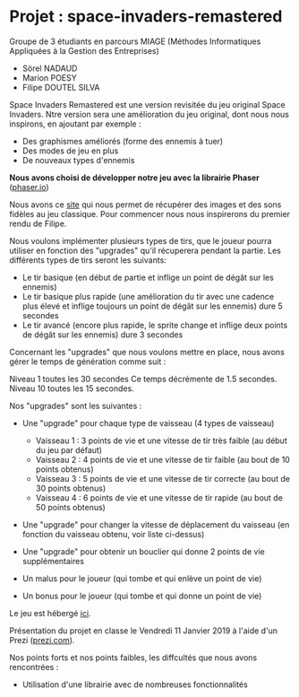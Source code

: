 ﻿# Projet : space-invaders-remastered

Groupe de 3 étudiants en parcours MIAGE (Méthodes Informatiques Appliquées à la Gestion des Entreprises)
- Sörel NADAUD
- Marion POESY
- Filipe DOUTEL SILVA

Space Invaders Remastered est une version revisitée du jeu original Space Invaders.
Ntre version sera une amélioration du jeu original, dont nous nous inspirons, en ajoutant par exemple :

- Des graphismes améliorés (forme des ennemis à tuer)
- Des modes de jeu en plus
- De nouveaux types d'ennemis

**Nous avons choisi de développer notre jeu avec la librairie Phaser** ([phaser.io](http://phaser.io/))

Nous avons ce [site](http://www.classicgaming.cc/classics/space-invaders/sounds) qui nous permet de récupérer des images et des sons fidèles au jeu classique.
Pour commencer nous nous inspirerons du premier rendu de Filipe.

Nous voulons implémenter plusieurs types de tirs, que le joueur pourra utiliser en fonction des "upgrades" qu'il récuperera pendant la partie. Les différents types de tirs seront les suivants:

- Le tir basique (en début de partie et inflige un point de dégât sur les ennemis)
- Le tir basique plus rapide (une amélioration du tir avec une cadence plus élevé et inflige toujours un point de dégât sur les ennemis) dure 5 secondes
- Le tir avancé (encore plus rapide, le sprite change et inflige deux points de dégât sur les ennemis) dure 3 secondes

Concernant les "upgrades" que nous voulons mettre en place, nous avons gérer le temps de génération comme suit :

Niveau 1 toutes les 30 secondes
Ce temps décrémente de 1.5 secondes.
Niveau 10 toutes les 15 secondes.

Nos "upgrades" sont les suivantes : 

- Une "upgrade" pour chaque type de vaisseau (4 types de vaisseau)
	- Vaisseau 1 : 3 points de vie et une vitesse de tir très faible (au début du jeu par défaut)
	- Vaisseau 2 : 4 points de vie et une vitesse de tir faible (au bout de 10 points obtenus)
	- Vaisseau 3 : 5 points de vie et une vitesse de tir correcte (au bout de 30 points obtenus)
	- Vaisseau 4 : 6 points de vie et une vitesse de tir rapide (au bout de 50 points obtenus)
- Une "upgrade" pour changer la vitesse de déplacement du vaisseau (en fonction du vaisseau obtenu, voir liste ci-dessus)
- Une "upgrade" pour obtenir un bouclier qui donne 2 points de vie supplémentaires

- Un malus pour le joueur (qui tombe et qui enlève un point de vie)
- Un bonus pour le joueur (qui tombe et qui donne un point de vie)

Le jeu est hébergé [ici](https://mouun.github.io/space-invaders-remastered/).

Présentation du projet en classe le Vendredi 11 Janvier 2019 à l'aide d'un Prezi ([prezi.com](https://prezi.com/p/pm8udgrcgxvr/)).

Nos points forts et nos points faibles, les diffcultés que nous avons rencontrées : 
- Utilisation d'une librairie avec de nombreuses fonctionnalités